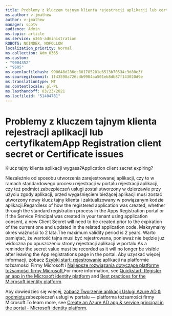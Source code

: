 ```yaml
---
title: Problemy z kluczem tajnym klienta rejestracji aplikacji lub certyfikatem
ms.author: v-jmathew
author: v-jmathew
manager: scotv
audience: Admin
ms.topic: article
ms.service: o365-administration
ROBOTS: NOINDEX, NOFOLLOW
localization_priority: Normal
ms.collection: Adm_O365
ms.custom:
- "9004352"
- "9685"
ms.openlocfilehash: 990648d286ec801785201e6513b70534c3d80e3f
ms.sourcegitcommit: 1f43598a726cdb9904aa501eb8db87f143020d9e
ms.translationtype: MT
ms.contentlocale: pl-PL
ms.lasthandoff: 03/23/2021
ms.locfileid: "51404781"
---
```

# <a name="app-registration-client-secret-or-certificate-issues"></a><span data-ttu-id="42a69-102">Problemy z kluczem tajnym klienta rejestracji aplikacji lub certyfikatem</span><span class="sxs-lookup"><span data-stu-id="42a69-102">App Registration client secret or Certificate issues</span></span>

<span data-ttu-id="42a69-103">Klucz tajny klienta aplikacji wygasa?</span><span class="sxs-lookup"><span data-stu-id="42a69-103">Application client secret expiring?</span></span>

<span data-ttu-id="42a69-104">Niezależnie od sposobu utworzenia zarejestrowanej aplikacji, czy to w ramach standardowego procesu rejestracji w portalu rejestracji aplikacji, czy też podmiot zabezpieczeń usługi został utworzony w dzierżawie przy użyciu zgody aplikacji, przed wygaśnięciem bieżącej aplikacji musi zostać utworzony nowy klucz tajny klienta i zaktualizowany w powiązanym kodzie aplikacji.</span><span class="sxs-lookup"><span data-stu-id="42a69-104">Regardless of how the registered application was created, whether through the standard registration process in the Apps Registration portal or if the Service Principal was created in your tenant using application consent, a new Client Secret will need to be created prior to the expiration of the current one and updated in the related application code.</span></span> <span data-ttu-id="42a69-105">Maksymalny okres ważności to 2 lata.</span><span class="sxs-lookup"><span data-stu-id="42a69-105">The maximum validity period is 2 years.</span></span> <span data-ttu-id="42a69-106">Warto pamiętać, że wartość tajna musi być rejestrowana, ponieważ nie będzie już widoczna po opuszczeniu strony rejestracji aplikacji w portalu.</span><span class="sxs-lookup"><span data-stu-id="42a69-106">As a reminder the secret value must be recorded as it will no longer be visible after leaving the App registrations page in the portal.</span></span> <span data-ttu-id="42a69-107">Aby uzyskać więcej informacji, zobacz [Szybki start: rejestrowanie](https://docs.microsoft.com/azure/active-directory/develop/quickstart-register-app) aplikacji na platformie tożsamości Firmy Microsoft i [Najlepsze rozwiązania dotyczące platformy tożsamości firmy Microsoft.](https://docs.microsoft.com/azure/active-directory/develop/identity-platform-integration-checklist#security)</span><span class="sxs-lookup"><span data-stu-id="42a69-107">For more information, see [Quickstart: Register an app in the Microsoft identity platform](https://docs.microsoft.com/azure/active-directory/develop/quickstart-register-app) and [Best practices for the Microsoft identity platform](https://docs.microsoft.com/azure/active-directory/develop/identity-platform-integration-checklist#security).</span></span>

<span data-ttu-id="42a69-108">Aby dowiedzieć się więcej, [zobacz Tworzenie aplikacji Usługi Azure AD & podmiotu](https://docs.microsoft.com/azure/active-directory/develop/howto-create-service-principal-portal)zabezpieczeń usługi w portalu — platforma tożsamości firmy Microsoft.</span><span class="sxs-lookup"><span data-stu-id="42a69-108">To learn more, see [Create an Azure AD app & service principal in the portal - Microsoft identity platform](https://docs.microsoft.com/azure/active-directory/develop/howto-create-service-principal-portal).</span></span>
